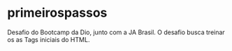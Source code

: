 # primeirospassos
Desafio do Bootcamp da Dio, junto com a JA Brasil.
O desafio busca treinar os as Tags iniciais do HTML.
